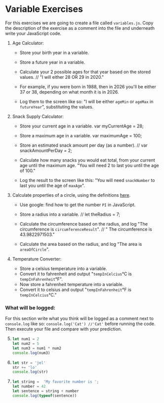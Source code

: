 
# Variable Exercises

For this exercises we are going to create a file called `variables.js`. Copy the description of the exercise as a comment into the file and underneath write your JavaScript code.

1. Age Calculator:
    * Store your birth year in a variable.
    * Store a future year in a variable.
    * Calculate your 2 possible ages for that year based on the stored values. // "I will either 28 OR 29 in 2020."

    * For example, if you were born in 1988, then in 2026 you'll be either 37 or 38, depending on what month it is in 2026.
    * Log them to the screen like so: "I will be either `ageMin` or `ageMax` in `futureYear`", substituting the values.

2. Snack Supply Calculator:
    * Store your current age in a variable. var myCurrentAge = 28;
    * Store a maximum age in a variable. var maximumAge = 100;
    * Store an estimated snack amount per day (as a number). //
    var snackAmountPerDay =  2;

    * Calculate how many snacks you would eat total, from your current age until the maximum age. "You will need 2 to last you until the age of 100."
    * Log the result to the screen like this: "You will need `snackNumber` to last you until the age of `maxAge`".

3. Calculate properties of a circle, using the definitions [here](http://math2.org/math/geometry/circles.htm).
    * Use google: find how to get the number `PI` in JavaScript.
    * Store a radius into a variable. //
      let theRadius = 7;

    * Calculate the circumference based on the radius, and log "The circumference is `circumferenceResult`". //
    " The circumference is 43.9822971503."
    * Calculate the area based on the radius, and log "The area is `areaOfCircle`".

4. Temperature Converter:
    * Store a celsius temperature into a variable.
    * Convert it to fahrenheit and output "`tempInCelcius`°C is `tempInFahrenheit`°F".
    * Now store a fahrenheit temperature into a variable.
    * Convert it to celsius and output "`tempInFahrenheit`°F is `tempInCelcius`°C."


### What will be logged:
For this section write what you think will be logged as a comment next to `console.log` like so: `console.log('Cat') //'Cat'` before running the code. Then execute your file and compare with your prediction.

5.
    ```js
    let num1 = 2
    let num2 = 5
    let num3 = num1 * num2
    console.log(num3)
    ```

6.
    ```js
    let str = 'jel'
    str += 'lo'
    console.log(str)
    ```

7.
    ```js
    let string =  'My favorite number is ';
    let number = 42
    let sentence = string + number
    console.log(typeof(sentence))
    ```
